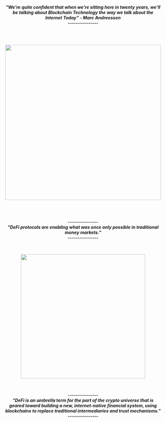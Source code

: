 
<p align="center"><b><i>"We’re quite confident that when we’re sitting here in twenty years, we’ll be talking about Blockchain Technology the way we talk about the Internet Today”
- Marc Andreessen<br>--------------- </i></b></p>
<br>
<br>
<p align="center">
  <img width="500" height="500" src="https://user-images.githubusercontent.com/19872990/120787840-0fda5100-c530-11eb-8c12-39ff4ba7af72.gif">
</p>
<br>
<br>
<p align="center"><b><i>---------------<br>"DeFi protocols are enabling what was once only possible in traditional money markets." <br>--------------- </i></b></p>

  


<br>
<p align="center">
   <img width="400" height="400" src="https://user-images.githubusercontent.com/19872990/165647625-7b82c4f6-a48e-467c-811b-e9b7955d1410.gif">
  </p>
  
  <br>
  <p align="center"><b><i>---------------<br>"DeFi is an umbrella term for the part of the crypto universe that is geared toward building a new, internet-native financial system, using blockchains to replace traditional intermediaries and trust mechanisms." <br>--------------- </i></b></p>
